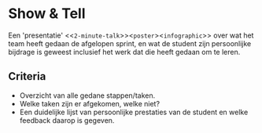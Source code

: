 # Show & Tell
Een 'presentatie' <<`2-minute-talk`>><`poster`><`infographic`>> over wat het team heeft gedaan de afgelopen sprint, en wat de student zijn persoonlijke bijdrage is geweest inclusief het werk dat die heeft gedaan om te leren.
## Criteria 
- Overzicht van alle gedane stappen/taken.
- Welke taken zijn er afgekomen, welke niet?
- Een duidelijke lijst van persoonlijke prestaties van de student en welke feedback daarop is gegeven.
